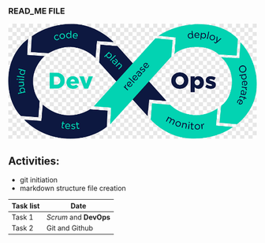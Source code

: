 ### READ_ME FILE

<picture><img alt="devops lifecycle" src="devops.png"></picture>

## Activities:
- git initiation
- markdown structure file creation

| Task list | Date |
| ----- | ----- |
| Task 1 | *Scrum* and **DevOps** |
| Task 2| Git and Github |